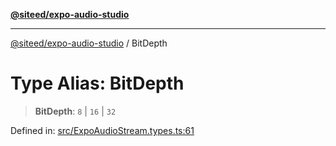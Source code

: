 [**@siteed/expo-audio-studio**](../README.md)

***

[@siteed/expo-audio-studio](../README.md) / BitDepth

# Type Alias: BitDepth

> **BitDepth**: `8` \| `16` \| `32`

Defined in: [src/ExpoAudioStream.types.ts:61](https://github.com/deeeed/expo-audio-stream/blob/32f8c9ee1d65f52370798654be389de1569e851f/packages/expo-audio-studio/src/ExpoAudioStream.types.ts#L61)
